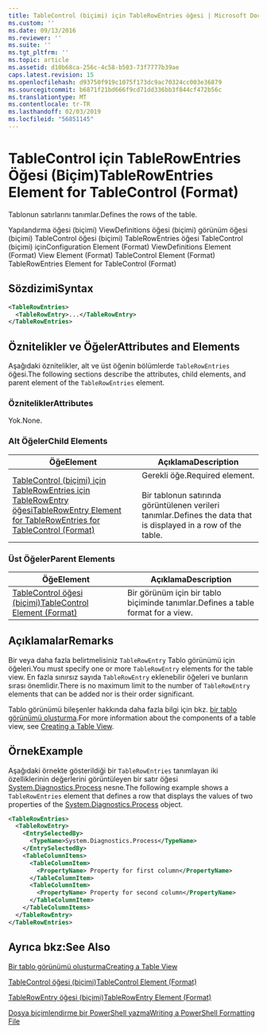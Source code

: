 ```yaml
---
title: TableControl (biçimi) için TableRowEntries öğesi | Microsoft Docs
ms.custom: ''
ms.date: 09/13/2016
ms.reviewer: ''
ms.suite: ''
ms.tgt_pltfrm: ''
ms.topic: article
ms.assetid: d10b68ca-256c-4c58-b503-73f7777b39ae
caps.latest.revision: 15
ms.openlocfilehash: d93750f919c1075f173dc9ac70324cc003e36879
ms.sourcegitcommit: b6871f21bd666f9cd71dd336bb3f844cf472b56c
ms.translationtype: MT
ms.contentlocale: tr-TR
ms.lasthandoff: 02/03/2019
ms.locfileid: "56851145"
---
```

# <a name="tablerowentries-element-for-tablecontrol-format"></a><span data-ttu-id="482f4-102">TableControl için TableRowEntries Öğesi (Biçim)</span><span class="sxs-lookup"><span data-stu-id="482f4-102">TableRowEntries Element for TableControl (Format)</span></span>

<span data-ttu-id="482f4-103">Tablonun satırlarını tanımlar.</span><span class="sxs-lookup"><span data-stu-id="482f4-103">Defines the rows of the table.</span></span>

<span data-ttu-id="482f4-104">Yapılandırma öğesi (biçimi) ViewDefinitions öğesi (biçimi) görünüm öğesi (biçimi) TableControl öğesi (biçimi) TableRowEntries öğesi TableControl (biçimi) için</span><span class="sxs-lookup"><span data-stu-id="482f4-104">Configuration Element (Format) ViewDefinitions Element (Format) View Element (Format) TableControl Element (Format) TableRowEntries Element for TableControl (Format)</span></span>

## <a name="syntax"></a><span data-ttu-id="482f4-105">Sözdizimi</span><span class="sxs-lookup"><span data-stu-id="482f4-105">Syntax</span></span>

```xml
<TableRowEntries>
  <TableRowEntry>...</TableRowEntry>
</TableRowEntries>
```

## <a name="attributes-and-elements"></a><span data-ttu-id="482f4-106">Öznitelikler ve Öğeler</span><span class="sxs-lookup"><span data-stu-id="482f4-106">Attributes and Elements</span></span>

<span data-ttu-id="482f4-107">Aşağıdaki öznitelikler, alt ve üst öğenin bölümlerde `TableRowEntries` öğesi.</span><span class="sxs-lookup"><span data-stu-id="482f4-107">The following sections describe the attributes, child elements, and parent element of the `TableRowEntries` element.</span></span>

### <a name="attributes"></a><span data-ttu-id="482f4-108">Öznitelikler</span><span class="sxs-lookup"><span data-stu-id="482f4-108">Attributes</span></span>

<span data-ttu-id="482f4-109">Yok.</span><span class="sxs-lookup"><span data-stu-id="482f4-109">None.</span></span>

### <a name="child-elements"></a><span data-ttu-id="482f4-110">Alt Öğeler</span><span class="sxs-lookup"><span data-stu-id="482f4-110">Child Elements</span></span>

|<span data-ttu-id="482f4-111">Öğe</span><span class="sxs-lookup"><span data-stu-id="482f4-111">Element</span></span>|<span data-ttu-id="482f4-112">Açıklama</span><span class="sxs-lookup"><span data-stu-id="482f4-112">Description</span></span>|
|-------------|-----------------|
|[<span data-ttu-id="482f4-113">TableControl (biçimi) için TableRowEntries için TableRowEntry öğesi</span><span class="sxs-lookup"><span data-stu-id="482f4-113">TableRowEntry Element for TableRowEntries for TableControl (Format)</span></span>](./tablerowentry-element-for-tablerowentroes-for-tablecontrol-format.md)|<span data-ttu-id="482f4-114">Gerekli öğe.</span><span class="sxs-lookup"><span data-stu-id="482f4-114">Required element.</span></span><br /><br /> <span data-ttu-id="482f4-115">Bir tablonun satırında görüntülenen verileri tanımlar.</span><span class="sxs-lookup"><span data-stu-id="482f4-115">Defines the data that is displayed in a row of the table.</span></span>|

### <a name="parent-elements"></a><span data-ttu-id="482f4-116">Üst Öğeler</span><span class="sxs-lookup"><span data-stu-id="482f4-116">Parent Elements</span></span>

|<span data-ttu-id="482f4-117">Öğe</span><span class="sxs-lookup"><span data-stu-id="482f4-117">Element</span></span>|<span data-ttu-id="482f4-118">Açıklama</span><span class="sxs-lookup"><span data-stu-id="482f4-118">Description</span></span>|
|-------------|-----------------|
|[<span data-ttu-id="482f4-119">TableControl öğesi (biçimi)</span><span class="sxs-lookup"><span data-stu-id="482f4-119">TableControl Element (Format)</span></span>](./tablecontrol-element-format.md)|<span data-ttu-id="482f4-120">Bir görünüm için bir tablo biçiminde tanımlar.</span><span class="sxs-lookup"><span data-stu-id="482f4-120">Defines a table format for a view.</span></span>|

## <a name="remarks"></a><span data-ttu-id="482f4-121">Açıklamalar</span><span class="sxs-lookup"><span data-stu-id="482f4-121">Remarks</span></span>

<span data-ttu-id="482f4-122">Bir veya daha fazla belirtmelisiniz `TableRowEntry` Tablo görünümü için öğeleri.</span><span class="sxs-lookup"><span data-stu-id="482f4-122">You must specify one or more `TableRowEntry` elements for the table view.</span></span> <span data-ttu-id="482f4-123">En fazla sınırsız sayıda `TableRowEntry` eklenebilir öğeleri ve bunların sırası önemlidir.</span><span class="sxs-lookup"><span data-stu-id="482f4-123">There is no maximum limit to the number of `TableRowEntry` elements that can be added nor is their order significant.</span></span>

<span data-ttu-id="482f4-124">Tablo görünümü bileşenler hakkında daha fazla bilgi için bkz. [bir tablo görünümü oluşturma](./creating-a-table-view.md).</span><span class="sxs-lookup"><span data-stu-id="482f4-124">For more information about the components of a table view, see [Creating a Table View](./creating-a-table-view.md).</span></span>

## <a name="example"></a><span data-ttu-id="482f4-125">Örnek</span><span class="sxs-lookup"><span data-stu-id="482f4-125">Example</span></span>

<span data-ttu-id="482f4-126">Aşağıdaki örnekte gösterildiği bir `TableRowEntries` tanımlayan iki özelliklerinin değerlerini görüntüleyen bir satır öğesi [System.Diagnostics.Process](/dotnet/api/System.Diagnostics.Process) nesne.</span><span class="sxs-lookup"><span data-stu-id="482f4-126">The following example shows a `TableRowEntries` element that defines a row that displays the values of two properties of the [System.Diagnostics.Process](/dotnet/api/System.Diagnostics.Process) object.</span></span>

```xml
<TableRowEntries>
  <TableRowEntry>
    <EntrySelectedBy>
      <TypeName>System.Diagnostics.Process</TypeName>
    </EntrySelectedBy>
    <TableColumnItems>
      <TableColumnItem>
        <PropertyName> Property for first column</PropertyName>
      </TableColumnItem>
      <TableColumnItem>
        <PropertyName> Property for second column</PropertyName>
      </TableColumnItem>
    </TableColumnItems>
  </TableRowEntry>
</TableRowEntries>

```

## <a name="see-also"></a><span data-ttu-id="482f4-127">Ayrıca bkz:</span><span class="sxs-lookup"><span data-stu-id="482f4-127">See Also</span></span>

[<span data-ttu-id="482f4-128">Bir tablo görünümü oluşturma</span><span class="sxs-lookup"><span data-stu-id="482f4-128">Creating a Table View</span></span>](./creating-a-table-view.md)

[<span data-ttu-id="482f4-129">TableControl öğesi (biçimi)</span><span class="sxs-lookup"><span data-stu-id="482f4-129">TableControl Element (Format)</span></span>](./tablecontrol-element-format.md)

[<span data-ttu-id="482f4-130">TableRowEntry öğesi (biçimi)</span><span class="sxs-lookup"><span data-stu-id="482f4-130">TableRowEntry Element (Format)</span></span>](./tablerowentry-element-for-tablerowentroes-for-tablecontrol-format.md)

[<span data-ttu-id="482f4-131">Dosya biçimlendirme bir PowerShell yazma</span><span class="sxs-lookup"><span data-stu-id="482f4-131">Writing a PowerShell Formatting File</span></span>](./writing-a-powershell-formatting-file.md)
